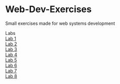 # Web-Dev-Exercises
Small exercises made for web systems development

Labs <br />
<a href="https://ajcastan0103.github.io/Web-Dev-Exercises/lab01" target="_blank">Lab 1</a> <br />
<a href="https://ajcastan0103.github.io/Web-Dev-Exercises/Lab02/lab02" target="_blank">Lab 2</a> <br />
<a href="https://ajcastan0103.github.io/Web-Dev-Exercises/Lab03/lab03c.html" target="_blank">Lab 3</a> <br />
<a href="https://ajcastan0103.github.io/Web-Dev-Exercises/lab04" target="_blank">Lab 4</a> <br />
<a href="https://ajcastan0103.github.io/Web-Dev-Exercises/Lab05/lab05.html" target="_blank">Lab 5</a> <br />
<a href="https://ajcastan0103.github.io/Web-Dev-Exercises/Lab06/lab06.html" target="_blank">Lab 6</a> <br />
<a href="https://ajcastan0103.github.io/Web-Dev-Exercises/Lab07/lab07b.html" target="_blank">Lab 7</a> <br />
<a href="https://ajcastan0103.github.io/Web-Dev-Exercises/Lab08/lab08" target="_blank">Lab 8</a> <br />
